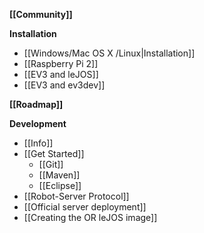 **[[Community]]**

**Installation**
* [[Windows/Mac OS X /Linux|Installation]]
* [[Raspberry Pi 2]]
* [[EV3 and leJOS]]
* [[EV3 and ev3dev]]

**[[Roadmap]]**

**Development**
* [[Info]]
* [[Get Started]]
  * [[Git]]
  * [[Maven]]
  * [[Eclipse]]
* [[Robot-Server Protocol]]
* [[Official server deployment]]
* [[Creating the OR leJOS image]]
